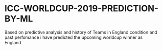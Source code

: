 # ICC-WORLDCUP-2019-PREDICTION-BY-ML

Based on predictive analysis and history of Teams in England condition and past perfomance i have predicted the upcoming worldcup winner as England 
